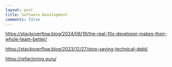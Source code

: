 ```yaml
---
layout: post
title: Software Development
comments: false
---
```

https://stackoverflow.blog/2024/06/19/the-real-10x-developer-makes-their-whole-team-better/

https://stackoverflow.blog/2023/12/27/stop-saying-technical-debt/

https://refactoring.guru/